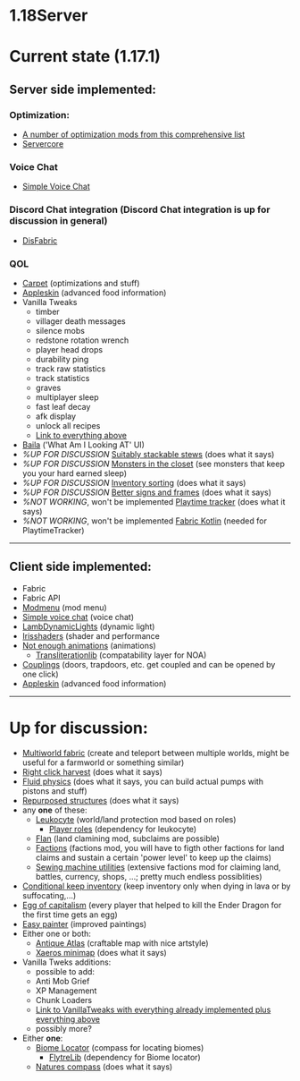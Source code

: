 # 1.18Server 
# Current state (1.17.1)
## Server side implemented:
### Optimization:
* [A number of optimization mods from this comprehensive list](https://gist.github.com/Obydux/55b967f5dcc00633fe895e5a473363d5)
* [Servercore](https://modrinth.com/mod/servercore)
### Voice Chat
* [Simple Voice Chat](https://www.curseforge.com/minecraft/mc-mods/simple-voice-chat)
### Discord Chat integration (Discord Chat integration is up for discussion in general)
* [DisFabric](https://www.curseforge.com/minecraft/mc-mods/disfabric)
### QOL
* [Carpet](https://www.curseforge.com/minecraft/mc-mods/carpet) (optimizations and stuff)
* [Appleskin](https://www.curseforge.com/minecraft/mc-mods/appleskin) (advanced food information)
* Vanilla Tweaks
  * timber
  * villager death messages
  * silence mobs
  * redstone rotation wrench
  * player head drops
  * durability ping
  * track raw statistics
  * track statistics
  * graves
  * multiplayer sleep
  * fast leaf decay
  * afk display
  * unlock all recipes 
  * [Link to everything above](https://vanillatweaks.net/share#AT7Z00)
* [Baila](https://github.com/TheEpicBlock/baila) ('What Am I Looking AT' UI)
* *%UP FOR DISCUSSION* [Suitably stackable stews](https://www.curseforge.com/minecraft/mc-mods/suitably-stackable-stew) (does what it says)
* *%UP FOR DISCUSSION* [Monsters in the closet](https://www.curseforge.com/minecraft/mc-mods/monsters-in-the-closet) (see monsters that keep you your hard earned sleep)
* *%UP FOR DISCUSSION* [Inventory sorting](https://www.curseforge.com/minecraft/mc-mods/inventory-sorting) (does what it says)
* *%UP FOR DISCUSSION* [Better signs and frames](https://www.curseforge.com/minecraft/mc-mods/better-signs-and-frames) (does what it says)
* *%NOT WORKING*, won't be implemented [Playtime tracker](https://github.com/SpaceClouds42/PlaytimeTracker) (does what it says)
* *%NOT WORKING*, won't be implemented [Fabric Kotlin](https://www.curseforge.com/minecraft/mc-mods/fabric-language-kotlin) (needed for PlaytimeTracker)
***
## Client side implemented:
* Fabric
* Fabric API
* [Modmenu](https://www.curseforge.com/minecraft/mc-mods/modmenu) (mod menu)
* [Simple voice chat](https://www.curseforge.com/minecraft/mc-mods/simple-voice-chat) (voice chat)
* [LambDynamicLights](https://www.curseforge.com/minecraft/mc-mods/lambdynamiclights) (dynamic light)
* [Irisshaders](https://www.curseforge.com/minecraft/mc-mods/irisshaders) (shader and performance
* [Not enough animations](https://www.curseforge.com/minecraft/mc-mods/not-enough-animations) (animations)
  *  [Transliterationlib](https://www.curseforge.com/minecraft/mc-mods/transliterationlib) (compatability layer for NOA)
* [Couplings](https://www.curseforge.com/minecraft/mc-mods/couplings) (doors, trapdoors, etc. get coupled and can be opened by one click)
* [Appleskin](https://www.curseforge.com/minecraft/mc-mods/appleskin) (advanced food information)
***
# Up for discussion:
* [Multiworld fabric](https://www.curseforge.com/minecraft/mc-mods/multiworld-fabric) (create and teleport between multiple worlds, might be useful for a farmworld or something similar)
* [Right click harvest](https://modrinth.com/mod/rch) (does what it says)
* [Fluid physics](https://www.curseforge.com/minecraft/mc-mods/fluid-physics) (does what it says, you can build actual pumps with pistons and stuff)
* [Repurposed structures](https://www.curseforge.com/minecraft/mc-mods/repurposed-structures) (does what it says)
* any **one** of these:
	* [Leukocyte](https://github.com/NucleoidMC/leukocyte) (world/land protection mod based on roles)
	  * [Player roles](https://github.com/NucleoidMC/player-roles) (dependency for leukocyte)
	* [Flan](https://github.com/Flemmli97/Flan) (land clamining mod, subclaims are possible)
	* [Factions](https://github.com/ickerio/factions) (factions mod, you will have to figth other factions for land claims and sustain a certain 'power level' to keep up the claims)
	* [Sewing machine utilities](https://www.curseforge.com/minecraft/mc-mods/sewing-machine-utilities) (extensive factions mod for claiming land, battles, currency, shops, ...; pretty much endless possiblities)
* [Conditional keep inventory](https://www.curseforge.com/minecraft/mc-mods/conditional-keep-inventory) (keep inventory only when dying in lava or by suffocating,...)
* [Egg of capitalism](https://modrinth.com/mod/egg-of-capitalism) (every player that helped to kill the Ender Dragon for the first time gets an egg)
* [Easy painter](https://github.com/aws404/easy-painter) (improved paintings)
* Either one or both:
	* [Antique Atlas](https://www.curseforge.com/minecraft/mc-mods/antique-atlas) (craftable map with nice artstyle)
	* [Xaeros minimap](https://www.curseforge.com/minecraft/mc-mods/xaeros-minimap)  (does what it says)
* Vanilla Tweks additions:
	* possible to add: 
	* Anti Mob Grief
	* XP Management
	* Chunk Loaders
	* [Link to VanillaTweaks with everything already implemented plus everything above](https://vanillatweaks.net/share#AT7Z00)
	* possibly more?
* Either **one**:
	* [Biome Locator](https://www.curseforge.com/minecraft/mc-mods/biome-locator) (compass for locating biomes)
		* [FlytreLib](https://www.curseforge.com/minecraft/mc-mods/lib) (dependency for Biome locator)
	* [Natures compass](https://www.curseforge.com/minecraft/mc-mods/natures-compass)  (does what it says)

